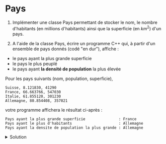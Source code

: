 # Pays
1. Implémenter une classe Pays permettant de stocker le nom, le nombre d'habitants (en millions d'habitants) ainsi que la superficie (en $`km^2`$) d'un pays.

2. A l'aide de la classe Pays, écrire un programme C++ qui, à partir d'un ensemble de pays donnés (codé "en dur"), affiche :
- le pays ayant la plus grande superficie
- le pays le plus peuplé
- le pays ayant __la densité de population__ la plus élevée

Pour les pays suivants (nom, population, superficie), 
~~~text
Suisse, 8.121830, 41290
France, 66.663766, 547030
Italie, 61.855120, 301230
Allemagne, 80.854408, 357021
~~~

votre programme affichera le résultat ci-après :

~~~text
Pays ayant la plus grande superficie               : France
Pays ayant le plus d'habitants                     : Allemagne
Pays ayant la densite de population la plus grande : Allemagne
~~~


<details>
<summary>Solution</summary>

~~~cpp
#include <iostream>
#include <string>
#include <vector>

using namespace std;

// ---------------------------------------------------------------------------
class Pays {
public:
   // Constructeur
   Pays(const string& nom, double population, int superficie);
   
   // getters
   string get_nom()        const { return nom; }
   double get_population() const { return population; }
   int    get_superficie() const { return superficie; }
   
   // setters
   void set_population(double population);
   void set_superficie(int superficie);
   // pas de setter pour le nom, qui ne change a priori pas
   
   // Autres
   double calcule_densite_population() const;
   
private:
   string nom;          // nom du pays
   double population;   // en mio d'habitants
   int superficie;      // en km2
};
// ---------------------------------------------------------------------------

int main() {
   vector<Pays> v_pays{
           Pays("Suisse", 8.121830, 41290),
           Pays("France", 66.663766, 547030),
           Pays("Italie", 61.855120, 301230),
           Pays("Allemagne", 80.854408, 357021)
   };

   size_t idx_max_superficie = 0; 
   size_t idx_max_population = 0;
   size_t idx_max_densite = 0;

   for (size_t i = 0; i < v_pays.size(); ++i){
      if (v_pays[i].get_superficie() > v_pays[idx_max_superficie].get_superficie()) {
         idx_max_superficie = i;
      }
      if (v_pays[i].get_population() > v_pays[idx_max_population].get_population()) {
         idx_max_population = i;
      }
      if (v_pays[i].calcule_densite_population() > v_pays[idx_max_densite].calcule_densite_population()) {
         idx_max_densite = i;
      }
   }
   cout << "Pays ayant la plus grande superficie               : "
        << v_pays[idx_max_superficie].get_nom()
        << endl
        << "Pays ayant le plus d'habitants                     : "
        << v_pays[idx_max_population].get_nom()
        << endl
        << "Pays ayant la densite de population la plus grande : "
        << v_pays[idx_max_densite].get_nom()
        << endl;
}

// ---------------------------------------------------------------------------

Pays::Pays(const string& nom, double population, int superficie)
        : nom(nom), population(population), superficie(superficie) {
}

void Pays::set_population(double population) {
   this->population = population;
}

void Pays::set_superficie(int superficie) {
   this->superficie = superficie;
}

double Pays::calcule_densite_population() const {
   return population * 1E6 / superficie;
}
// ---------------------------------------------------------------------------
~~~
</details>

